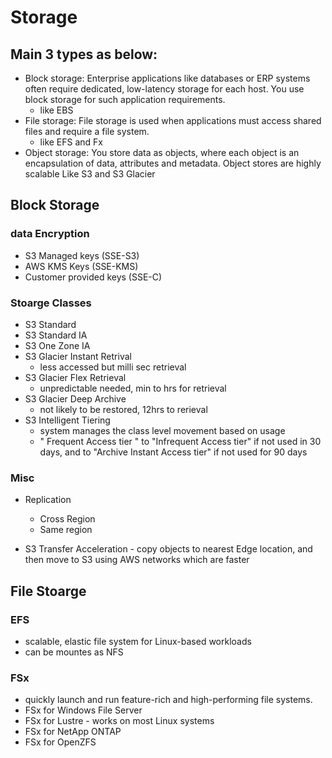 # Storage

## Main 3 types as below:

* Block storage: Enterprise applications like databases or ERP systems often require dedicated, low-latency storage for each host. You use block storage for such application requirements.
    * like EBS
* File storage: File storage is used when applications must access shared files and require a file system.
    * like EFS and Fx
* Object storage: You store data as objects, where each object is an encapsulation of data, attributes and metadata. Object stores are highly scalable
    Like S3 and S3 Glacier

## Block Storage

### data Encryption

* S3 Managed keys (SSE-S3)
* AWS KMS Keys (SSE-KMS)
* Customer provided keys (SSE-C)


### Stoarge Classes

* S3 Standard
* S3 Standard IA
* S3 One Zone IA
* S3 Glacier Instant Retrival
    - less accessed but milli sec retrieval 
* S3 Glacier Flex Retrieval
    - unpredictable needed, min to hrs for retrieval
* S3 Glacier Deep Archive
    - not likely to be restored, 12hrs to rerieval 
* S3 Intelligent Tiering
    - system manages the class level movement based on usage
    - " Frequent Access tier " to "Infrequent Access tier" if not used in 30 days, and to "Archive Instant Access tier" if not used for 90 days


### Misc 

* Replication
    - Cross Region
    - Same region

* S3 Transfer Acceleration - copy objects to nearest Edge location, and then move to S3 using AWS networks which are faster


## File Stoarge

### EFS

* scalable, elastic file system for Linux-based workloads
* can be mountes as NFS

### FSx

* quickly launch and run feature-rich and high-performing file systems.
* FSx for Windows File Server
* FSx for Lustre - works on most Linux systems
* FSx for NetApp ONTAP 
* FSx for OpenZFS 

